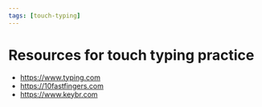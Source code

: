 ```yaml
---
tags: [touch-typing]
---
```


# Resources for touch typing practice

- https://www.typing.com
- https://10fastfingers.com
- https://www.keybr.com
